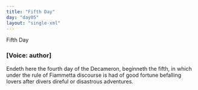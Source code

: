 ```yaml
---
title: "Fifth Day"
day: "day05"
layout: "single-xml"
---
```

<html>
 <head>
 </head>
 <body>
  <div1 id="day05" ruler="fiammetta" type="Day">
   <head>
    Fifth Day
   </head>
   <argument>
    <p>
     <h3>
      [Voice: author]
     </h3>
    </p>
    <p>
     <milestone id="p05990001"/>
     <!--(i)-->
     Endeth here the fourth day of the Decameron, beginneth
 the fifth, in which under the rule of Fiammetta discourse
 is had of good fortune befalling lovers after
 divers direful or disastrous adventures.
     <!--(/i)-->
    </p>
   </argument>
   <!--*********************Introduction******************************-->
   <!--*********************Novella 1******************************-->
   <!--*********************Novella 2******************************-->
   <!--*********************Novella 3******************************-->
   <!--*********************Novella 4******************************-->
   <!--start from here-->
   <!--*********************Novella 5******************************-->
   <!--*********************Novella 6******************************-->
   <!--*********************Novella 7******************************-->
   <!--*********************Novella 8******************************-->
   <!--*********************Novella 9******************************-->
   <!--*********************Novella 10******************************-->
   <!--*****************************Conclusion*****************************-->
  </div1>
 </body>
</html>